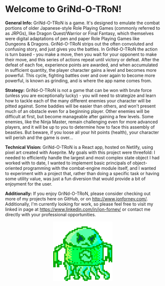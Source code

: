 # Welcome to GriNd-O-TRoN!

**General Info:** GriNd-O-TRoN is a game. It's designed to emulate the combat portions of older Japanese-style Role Playing Games (commonly referred to as JRPGs), like Dragon Quest/Warrior or Final Fantasy, which themselves were digital adaptations of pen and paper Role Playing Games like Dungeons & Dragons. GriNd-O-TRoN strips out the often convoluted and confusing story, and just gives you the battles. In GriNd-O-TRoN the action is turn based - you make a move, then you wait for your opponent to make their move, and this series of actions repeat until victory or defeat.  After the defeat of each foe, experience points are awarded, and when accumulated in sufficient quantity, the player character gains a level and becomes more powerful. This cycle, fighting battles over and over again to become more powerful, is known as grinding, and is where the app name comes from.

**Strategy:** GriNd-O-TRoN is not a game that can be won with brute force (unless you are exceptionally lucky) - you will need to strategize and learn how to tackle each of the many different enemies your character will be pitted against.  Some baddies will be easier than others, and won't present much of an obstacle even for a beginning player. Other enemies will be difficult at first, but become manageable after gaining a few levels. Some enemies, like the Ninja Master, remain challenging even for more advanced players, and it will be up to you to determine how to face this assembly of beasties. But beware, if you loose all your hit points (health), your character will perish and the game is over...

**Technical Vision:** GriNd-O-TRoN is a React app, hosted on Netlify, using pixel art created with Aseprite. My goals with this project were threefold: I needed to efficiently handle the largest and most complex state object I had worked with to date, I wanted to implement basic principals of object-oriented programming with the combat-engine module itself, and I wanted to experiment with a project that, rather than doing a specific task or having some utility value, was just a fun diversion that would provide a bit of enjoyment for the user.

**Additionally:** If you enjoy GriNd-O-TRoN, please consider checking out more of my projects here on GitHub, or on http://www.jonforney.com/.  Additionally, I'm currently looking for work, so please feel free to visit my linked in page at https://www.linkedin.com/in/jon-forney/ or contact me directly with your professional opportunities.

<center>
<img src="./src/assets/grindofloatrobo.png">
</center>
